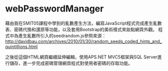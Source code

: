 # webPasswordManager
藉由我在SMIT05課程中學到的亂數產生方法，編寫JavaScript程式完成產生亂數表、密碼代換和還原等功能，以及套用Bootstrap的美術樣式來妝點網頁外觀。
程式中為產生亂數所引入的seedrandom.js參照來源：http://davidbau.com/archives/2010/01/30/random_seeds_coded_hints_and_quintillions.html

之後從這個HTML網頁繼續延伸編輯，使用APS.NET MVC5框架與SQL Server進行儲存，進一步完成密碼管理網頁程式對使用者密碼的存取功能。
